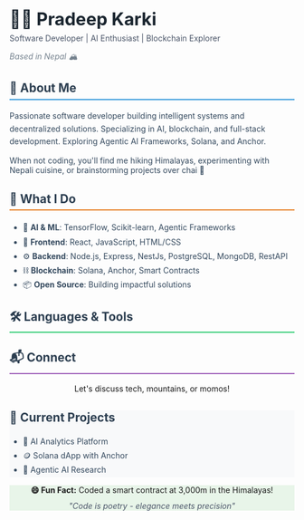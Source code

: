 
<div class="profile-container">
  <div class="header">
    <h1 style="font-size: 2.2em; color: #1a252f; margin: 0;">👨‍💻 Pradeep Karki</h1>
    <p style="color: #4a5568; margin: 0.5em 0;">Software Developer | AI Enthusiast | Blockchain Explorer</p>
    <p style="color: #76838f; font-style: italic;">Based in Nepal 🏔️</p>
  </div>

  <div class="section">
    <h2 style="color: #2c3e50; border-bottom: 2px solid #3498db; padding-bottom: 0.3em;">🚀 About Me</h2>
    <p style="line-height: 1.6; color: #34495e;">Passionate software developer building intelligent systems and decentralized solutions. Specializing in AI, blockchain, and full-stack development. Exploring Agentic AI Frameworks, Solana, and Anchor.</p>
    <p style="margin-top: 1em; color: #34495e;">When not coding, you'll find me hiking Himalayas, experimenting with Nepali cuisine, or brainstorming projects over chai 🧋</p>
  </div>

  <div class="section">
    <h2 style="color: #2c3e50; border-bottom: 2px solid #e67e22; padding-bottom: 0.3em;">🌟 What I Do</h2>
    <ul style="color: #34495e; line-height: 1.8;">
      <li>🧠 <strong>AI & ML</strong>: TensorFlow, Scikit-learn, Agentic Frameworks</li>
      <li>🎨 <strong>Frontend</strong>: React, JavaScript, HTML/CSS</li>
      <li>⚙️ <strong>Backend</strong>: Node.js, Express, NestJs, PostgreSQL, MongoDB, RestAPI</li>
      <li>⛓️ <strong>Blockchain</strong>: Solana, Anchor, Smart Contracts</li>
      <li>📦 <strong>Open Source</strong>: Building impactful solutions</li>
    </ul>
  </div>

  <div class="section">
    <h2 style="color: #2c3e50; border-bottom: 2px solid #2ecc71; padding-bottom: 0.3em;">🛠️ Languages & Tools</h2>
    <div class="tools-grid">
      <!-- Tool icons remain same as original but wrapped in tools-grid -->
      <!-- Add tool-icon class to each anchor tag -->
    </div>
  </div>

  <div class="section">
    <h2 style="color: #2c3e50; border-bottom: 2px solid #9b59b6; padding-bottom: 0.3em;">📬 Connect</h2>
    <div class="social-icons" style="text-align: center;">
      <!-- Social links remain same but styled with new CSS -->
    </div>
    <p style="text-align: center; margin-top: 1em;">Let's discuss tech, mountains, or momos!</p>
  </div>

  <div class="section" style="background: #f8f9fa;">
    <h2 style="color: #2c3e50;">🎯 Current Projects</h2>
    <ul style="color: #34495e; line-height: 1.8;">
      <li>🤖 AI Analytics Platform</li>
      <li>🪙 Solana dApp with Anchor</li>
      <li>🧠 Agentic AI Research</li>
    </ul>
  </div>

  <div class="section" style="background: #e8f5e9; text-align: center;">
    <p style="margin: 0;"><strong>😄 Fun Fact:</strong> Coded a smart contract at 3,000m in the Himalayas!</p>
    <p style="margin-top: 0.8em; font-style: italic; color: #4a5568;">"Code is poetry - elegance meets precision"</p>
  </div>
</div>
